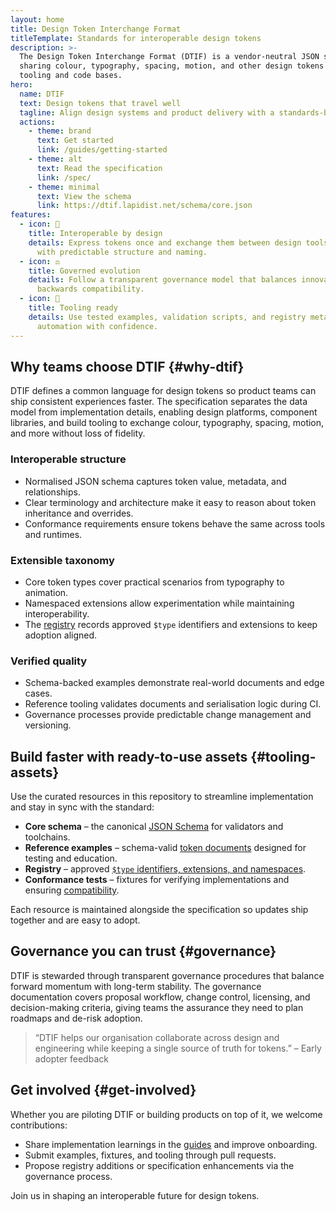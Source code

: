```yaml
---
layout: home
title: Design Token Interchange Format
titleTemplate: Standards for interoperable design tokens
description: >-
  The Design Token Interchange Format (DTIF) is a vendor-neutral JSON specification for
  sharing colour, typography, spacing, motion, and other design tokens between design
  tooling and code bases.
hero:
  name: DTIF
  text: Design tokens that travel well
  tagline: Align design systems and product delivery with a standards-based token format.
  actions:
    - theme: brand
      text: Get started
      link: /guides/getting-started
    - theme: alt
      text: Read the specification
      link: /spec/
    - theme: minimal
      text: View the schema
      link: https://dtif.lapidist.net/schema/core.json
features:
  - icon: 🔄
    title: Interoperable by design
    details: Express tokens once and exchange them between design tools and codebases
      with predictable structure and naming.
  - icon: ⚖️
    title: Governed evolution
    details: Follow a transparent governance model that balances innovation with
      backwards compatibility.
  - icon: 🧰
    title: Tooling ready
    details: Use tested examples, validation scripts, and registry metadata to ship
      automation with confidence.
---
```


<section class="home-section" aria-labelledby="why-dtif">

## Why teams choose DTIF {#why-dtif}

DTIF defines a common language for design tokens so product teams can ship consistent
experiences faster. The specification separates the data model from implementation
details, enabling design platforms, component libraries, and build tooling to exchange
colour, typography, spacing, motion, and more without loss of fidelity.

### Interoperable structure

- Normalised JSON schema captures token value, metadata, and relationships.
- Clear terminology and architecture make it easy to reason about token inheritance
  and overrides.
- Conformance requirements ensure tokens behave the same across tools and runtimes.

### Extensible taxonomy

- Core token types cover practical scenarios from typography to animation.
- Namespaced extensions allow experimentation while maintaining interoperability.
- The [registry](https://github.com/bylapidist/dtif/tree/main/registry) records approved `$type` identifiers and extensions to
  keep adoption aligned.

### Verified quality

- Schema-backed examples demonstrate real-world documents and edge cases.
- Reference tooling validates documents and serialisation logic during CI.
- Governance processes provide predictable change management and versioning.

</section>

<section class="home-section" aria-labelledby="tooling-assets">

## Build faster with ready-to-use assets {#tooling-assets}

Use the curated resources in this repository to streamline implementation and stay in
sync with the standard:

- **Core schema** – the canonical [JSON Schema](https://dtif.lapidist.net/schema/core.json) for validators and toolchains.
- **Reference examples** – schema-valid [token documents](https://github.com/bylapidist/dtif/tree/main/examples) designed for testing and education.
- **Registry** – approved [`$type` identifiers, extensions, and namespaces](https://github.com/bylapidist/dtif/tree/main/registry).
- **Conformance tests** – fixtures for verifying implementations and ensuring
  [compatibility](https://github.com/bylapidist/dtif/tree/main/tests).

Each resource is maintained alongside the specification so updates ship together and
are easy to adopt.

</section>

<section class="home-section" aria-labelledby="governance">

## Governance you can trust {#governance}

DTIF is stewarded through transparent governance procedures that balance forward
momentum with long-term stability. The governance documentation covers proposal
workflow, change control, licensing, and decision-making criteria, giving teams the
assurance they need to plan roadmaps and de-risk adoption.

> “DTIF helps our organisation collaborate across design and engineering while keeping
> a single source of truth for tokens.” – Early adopter feedback

</section>

<section class="home-section" aria-labelledby="get-involved">

## Get involved {#get-involved}

Whether you are piloting DTIF or building products on top of it, we welcome
contributions:

- Share implementation learnings in the [guides](/guides/) and improve onboarding.
- Submit examples, fixtures, and tooling through pull requests.
- Propose registry additions or specification enhancements via the governance process.

Join us in shaping an interoperable future for design tokens.

</section>
